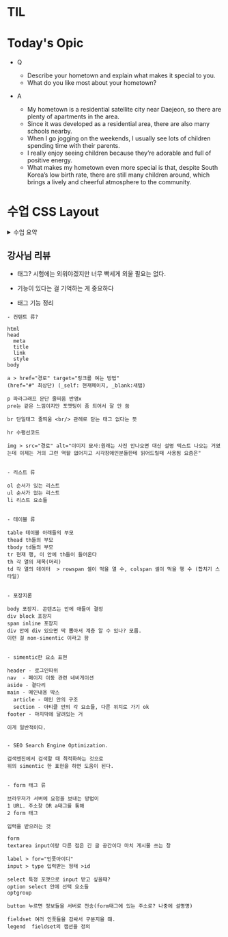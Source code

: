 # TIL

# Today's Opic

- Q
  - Describe your hometown and explain what makes it special to you.
  - What do you like most about your hometown?

- A
  - My hometown is a residential satellite city near Daejeon,
    so there are plenty of apartments in the area.
  - Since it was developed as a residential area, there are also many schools nearby.
  - When I go jogging on the weekends, I usually see lots of children spending time with their parents.
  - I really enjoy seeing children because they’re adorable and full of positive energy.
  - What makes my hometown even more special is that, despite South Korea’s low birth rate,
    there are still many children around, which brings a lively and cheerful atmosphere to the community.

# 수업 CSS Layout
<details>
<summary> 수업 요약 </summary>

## CSS Box Model
- 웹 페이지의 모든 HTML 요소를 감싸는 사각형 상자 모델

- block 특징
  - 항상 새로운 행으로 나뉨
  - width랑 height 사용가능
  - padding, margin, border로 다른 요소를 상자로부터 밀어냄
  - width 속성을 지정하지 않으면 박스는 inline 방향으로 사용가능한 공간을 모두 차지
  - 대표적인 block 타입 태그는 h1~6, p, div

- inline 특징
    - 새로운 행으로 넘어가지 않음
    - width height 사용 불가
    - 수직으론 padding margin border 적용, 밀어내기 불능
    - 수평으론 적용되고 밀어낼 수 있다
    - 대표적인 inlin a, img, span, strong, em

- 내용(content), 안쪽여백(padding), 테두리(border), 외부간격(margin)
    - ![image](https://github.com/user-attachments/assets/b527a06e-81b4-4b3b-aa0e-73f193cd866d)
    - content = 실제 콘텐츠 표시되는 영역, w,h 크기 속성 가능
    - padding = 콘텐츠 주변 공백, 패딩 속성으로 크기조정
    - border = 콘텐츠와 패딩을 래핑, border 속성으로 조정
    - margin = 위 3개를 래핑, 박스와 다른 요소 사이의 공백, 관련 속성으로 크기 조정

- shorthand 속성 
    - border: width style color; 형태로 한번에
    - maring & padding  
    margin: 10px 20px 30px 40px; 형태   
    4개면 상우하좌  
    3개면 상/좌우/하    
    2개면 상하/좌우      
    1개면 공통  

- CSS box size
    - CSS box model은 기본적으로  width 와 height가 box 크기가 아니고 content 크기다!
    - 실제 박스의 크기는 테두리 패딩 값 전부 더해야한다
    - 그래서 alternative CSS box model이 존재한다. height와 width의 기준을 테두리로 변경해줌
    - box-sizing: border-box; 로 사용 (기존은 box-sizing: content-box)
    - 자동으로 총 합이 width가 되게 조절한다

- inlin-block
    - inline과 block 요소 사이의 중간 지점을 제공한다
    - width. height 사용 가능
    - padding margin border로 인해 다른 요소가 상자에서 밀려남
    - 새로운 행으로 넘어가지 않는다

    - 즉 줄바꿈 원치 않으면서 너비와 높이를 적용하고 싶을 때 쓴다

- none
    - 요소를 화면에 표시하지 않고, 공간조차 부여조차 되지 않는다

## CSS Position
### CSS Layout
- 각 요소의 위치와 크기를 조정하여 웹 페이지의 디자인을 결정하는 것 (Display, Position, Flexbox)

- CSS Position은 요소를 Normal Flow에서 제거하여 다른 위치로 배치시키는 것(다른 요소 위에 올리거나 특정 위치에 고정시키거나)

- 이동방향은 4방 말고도 z축이 존재한다. 우선순위 가중치로 봐도 된다

- Position 유형
    1. static 기본
        - 요소를  n-flow에 따라 배치
        - top right bottom left 속성 x
        
        - default 

    2. relative 상대
        -  n-flow에 따라 배치
        - 자신의 static을 기준으로 이동
        - top right bottom left로 조정
        
        - 다른 요소의 레이아웃에 영향 x
    3. absolute 절대
        - n-flow에서 제거
        - 위로 탐색하면서 가장 가까운 relative 부모 요소를 기준으로 이동(없으면 body 기준)
        - top right bottom left로 조정
        - 문서에서 요소가 차지하는 공간이 **없어짐**
        - 상대위치는 본인의 static 위치를 참조하는 거라 움직인대로 바뀌는데 비해 얘는 이전 위치를 아예 비워버림
        
        - 썸네일 안쪽의 재생시간이나 live 마크 따위.

    4. fixed 고정
        - n-flow에서 제거
        - 현재 화면영역을 기준으로 이동
        - 웹툰의 맨위로 가는 버튼마냥 스크롤링해도 그자리에 있음
        
        - top right bottom left로 조정

    5. sticky
        - relative와 fixed를 결합한 속성
        - 스크롤이 임계점에 도달하기 전에는 relative 처럼 동작
        - 스크롤이 특정 임계점에 도달하면 fixed처럼 동작하며 화면에 고정됨
        
        - 다음 sticky 요소가 나오면 다음 sticky 요소가 이전 sticky 요소의 자리를 대체   
        (이전 sticky 요소가 고정되어 있던 위치와 다음 sticky 요소가 고정되어야할 위치가 겹치게 되기 때문)

- 조심해야할 것 -> 영역을 주는 방향이라 이동방향은 반대로 간다. ex) 오른쪽으로 보내려면 left: 100px;

### z-index
- 요소의 쌓임 순서를 정의하는 속성
- 정수를 이용해 지정
- 값이 클수록 요소가 위에 쌓인다
- static이 아닌 요소에만 적용

- 특징
  - 기본 값은 auto
  - 부모 요소의 z-index 값에 영향을 받음
  - 같은 부모 내에서만 z-index 값을 비교
  - 부모의 z-index가 낮으면 자식의 z-index가 아무리 높아도 부모보다 위로 올라갈 수 없음
  - z-index 값이 같으면 HTML 문서 순서대로 쌓임


- Position의 목적은 전체 페이지의 레이아웃 구성이 아니라 페이지 특정 항목의 위치를 조정하는 것.

- 그럼 전체 페이지 레이아웃은?

## CSS Flexbox
-  Inner display type

- display: flex;
- 박스 내부의 요소들이 어떻게 배치될지를 결정
- 요소를 행과 열 형태로 배치하는 1차원 레이아웃 방식 (공간 배열, 정렬)

- flexbox 구성요소
![image](https://github.com/user-attachments/assets/c673bb08-64a4-48cb-b914-0a49e231fc63)

- main axis(주축)
    -  flex item들이 배치되는 기본 축
    - main start에서 시작하여 end 방향으로 배치

- cross axis(교차 축)
    - main axis에 수직인 축
    - cross start에서 시작하여 end 방향으로 배치

- flex container
    - display: flex; 혹은 : inline-flex; 가 설정된 부모요소
    - 이 컨테이너의 1차 자식들이 Flex item
    - flexbox 속성 값들로 자식 요소들을 배치하는 주체

### Flexbox 속성

- container 
    - display, flex-direction, flex-wrap, justify-content, align-itmes, align-content
- item
    - align-self, flex-grow, flex-basis, order

1. flex container 지정
    - flex item 기본적으로 행으로 나열
    - 주 축의 시작 선에서 시작
    - flex item은 교차 축의 크기를 채우기 위해 늘어남

2. flex-direction
    - flex item이 나열되는 방향을 지정
    - column일 경우 축 변경
    - -reverse로 지정하면 시작과 끝이 바뀜

3. felx-wrap
    - flex item 목록이 felx container의 한 행에 들어가지 않을 경우 다른 행에 배치할지 여부 설정

4. justify-content
    - justify = 메인 축을 따라 정렬
    -  주 축을 따라 flex item과 주위에 공간을 분배
    justify-content: center; 가운데 정렬

5. align-content
    - align은 교차축을 의미하고 여러인지 하나인지 갈린다
    - 교차 축을 ㄷ따라 flex item과 주위에 공간을 분배
    - flex-wrap이 되어있어야 적용되고 한줄짜리는 효과없음

6. align-items
    - 교차 축을 따라 flex item행을 정렬

7. align-self
    - 지금까지는 부모한테 줬지만 이건 아이템에게 준다.
    - 교차 축을 따라 개별 flex item을 정렬


- 목적에 따른 속성 분류
    - 배치 flex-direction 축, flex-wrap 래핑
    - 공간분배 justify-content 주축, align-content 교차축
    - 정렬 align-items 한줄, align-self 한개

- justify-items 및 justify-self 속성이 없는 이유
    - 필요 없다. margin auto를 통해 정렬 및 배치 가능

8. flex-glow
    - 남는 행 여백을 **비율**에 따라 각 flex item에 분배(아이템이 컨테이너 내에서 확장하는 비율 지정)
    - 반대는 flex-shrink
    - 배율이 아니다

9. flex-basis
    - flex item의 초기 크기 값을 지정
    - width 값을 동시에 적용한 경우  flex-basis가 우선

#### 반응형 레이아웃
- 다양한 디바이스와 화면 크기에 자동으로 적응하여 콘텐츠를 최적으로 표시하는 웹 레이아웃 방식

- flex-wrap, glex-grow로 반응형 레이아웃 만들기 가능

## 참고
### Margin collapsing(마진 상쇄)
- margin top과 bottom이 만나면 더 큰 margin으로 결합된다
- 좌우는 아님
- 왜? 위에서부터 쌓는 블럭쌓기의 일관성을 위해

- 요소간의 간격을 더 예측 가능하고 관리하기 쉽게 만들었다

### 박스 타입 별 수평 정렬
- block은 margin: auto
- inline은 부모요소에 text-align
- inline-blox도 마찬가지

### flexbox 속성 정리
- 따로 정리되어 있는 코드랑 시각적인 움직 확인!

</details>

## 강사님 리뷰 

- 태그? 시험에는 외워야겠지만 너무 빡세게 외울 필요는 없다.

- 기능이 있다는 걸 기억하는 게 중요하다

- 태그 기능 정리
```
- 컨텐트 류?

html
head
  meta
  title
  link
  style
body

a > href="경로" target="링크를 여는 방법"
(href="#" 최상단) (_self: 현재페이지, _blank:새탭)

p 파라그래프 문단 줄띄움 반영x
pre는 같은 느낌이지만 포맷팅이 좀 되어서 잘 안 씀

br 단일태그 줄띄움 <br/> 관례로 닫는 태그 없다는 뜻

hr 수평선코드

img > src="경로" alt="이미지 묘사:원래는 사진 안나오면 대신 설명 텍스트 나오는 거였는데 이제는 거의 그런 역할 없어지고 시각장애인분들한테 읽어드릴때 사용됨 요즘은"


- 리스트 류

ol 순서가 있는 리스트
ul 순서가 없는 리스트
li 리스트 요소들


- 테이블 류

table 테이블 아래들의 부모
thead th들의 부모
tbody td들의 부모
tr 현재 행, 이 안에 th들이 들어온다
th 각 열의 제목(머리)
td 각 열의 데이터  > rowspan 셀이 먹을 열 수, colspan 셀이 먹을 행 수 (합치기 스타일)


- 포장지론

body 포장지. 콘텐츠는 안에 애들이 결정
div block 포장지
span inline 포장지
div 안에 div 있으면 딱 뽑아서 계층 알 수 있나? 모름. 
이런 걸 non-simentic 이라고 함


- simentic한 요소 표현

header - 로그인따위
nav  - 페이지 이동 관련 네비게이션
aside - 곁다리
main - 메인내용 박스
  article - 메인 안의 구조
  section - 아티클 안의 각 요소들, 다른 위치로 가기 ok
footer - 마지막에 달려있는 거

이게 일반적이다.


- SEO Search Engine Optimization. 

검색엔진에서 검색할 때 최적화하는 것으로
위의 simentic 한 표현을 하면 도움이 된다.


- form 태그 류

브라우저가 서버에 요청을 보내는 방법이
1 URL. 주소창 OR a태그를 통해 
2 form 태그

입력을 받으려는 것

form
textarea input이랑 다른 점은 긴 글 공간이다 마치 게시물 쓰는 창

label > for="인풋아이디"
input > type 입력받는 형태 >id

select 특정 포맷으로 input 받고 싶을때?
option select 안에 선택 요소들
optgroup

button 누르면 정보들을 서버로 전송(form태그에 있는 주소로? 나중에 설명명)

fieldset 여러 인풋들을 감싸서 구분지을 떄. 
legend  fieldset의 캡션을 정의

```


